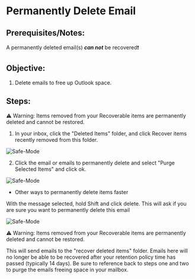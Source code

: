 
# Permanently Delete Email

## Prerequisites/Notes:

A permanently deleted email(s) ***can not*** be recovered:heavy_exclamation_mark:

## Objective:

1. Delete emails to free up Outlook space.

## Steps:

:warning: Warning: Items removed from your Recoverable items are permanently deleted and cannot be restored.

1. In your inbox, click the "Deleted Items" folder, and click Recover items recently removed from this folder.

![Safe-Mode](https://github.com/XXLMandalorian013/Docs-Software-SAS-Public/blob/main/Outlook%20(Desktop)/Email/Permanently-Delete-Email/images/Deleted-Items.png)

2. Click the email or emails to permanently delete and select "Purge Selected Items" and click ok.

![Safe-Mode](https://github.com/XXLMandalorian013/Docs-Software-SAS-Public/blob/main/Outlook%20(Desktop)/Email/Permanently-Delete-Email/images/Recover-Deleted-Items-Purge.png)

- Other ways to permanently delete items faster

With the message selected, hold Shift and click delete. This will ask if you are sure you want to permanently delete this email

![Safe-Mode](https://github.com/XXLMandalorian013/Docs-Software-SAS-Public/blob/main/Outlook%20(Desktop)/Email/Permanently-Delete-Email/images/alt-method.png)

:warning: Warning: Items removed from your Recoverable items are permanently deleted and cannot be restored.

This will send emails to the "recover deleted items" folder. Emails here will no longer be able to be recovered after your retention policy time has 
passed (typically 14 days). Be sure to reference back to steps one and two to purge the emails freeing space in your mailbox.

